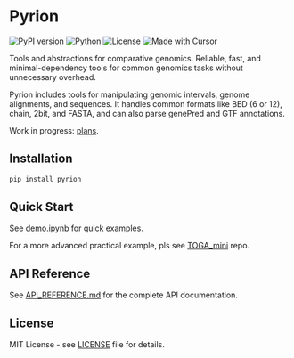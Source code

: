 # Pyrion

![PyPI version](https://img.shields.io/badge/version-0.1.12-blue)
![Python](https://img.shields.io/badge/python-3.9%2B-blue)
![License](https://img.shields.io/badge/license-MIT-green)
![Made with Cursor](https://img.shields.io/badge/Made%20with-Cursor-0066cc?style=flat&logo=cursor&logoColor=white)

Tools and abstractions for comparative genomics. Reliable, fast, and minimal-dependency tools 
for common genomics tasks without unnecessary overhead.

Pyrion includes tools for manipulating genomic intervals, genome alignments, and sequences.
It handles common formats like BED (6 or 12), chain, 2bit, and FASTA, and can also parse genePred and GTF annotations.

Work in progress: [plans](TODO.md).

## Installation

```bash
pip install pyrion
```

## Quick Start

See [demo.ipynb](demo.ipynb) for quick examples.

For a more advanced practical example, pls see [TOGA_mini](https://github.com/kirilenkobm/TOGA_mini) repo.

## API Reference

See [API_REFERENCE.md](API_REFERENCE.md) for the complete API documentation.

## License

MIT License - see [LICENSE](LICENSE) file for details.
